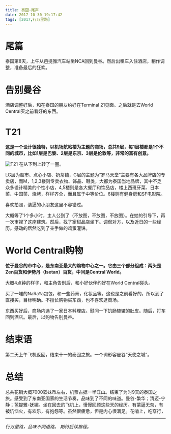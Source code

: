 ```yaml
---
title: 泰囧-尾声
date: 2017-10-30 19:17:42
tags: [2017,行万里路]
---
```

# 尾篇
泰国第8天，上午从芭提雅汽车站坐NCA回到曼谷。然后出租车入住酒店，稍作调整，准备最后的狂欢。

# 告别曼谷
酒店调整好后，和在泰国的朋友约好在Terminal 21见面。之后就是去World Central买之前看好的东西。

# T21
**这是一个设计很独特，以机场航站楼为主题的商场，总共9层，每1层楼都是1个不同的城市，比如1层是巴黎、2层是东京、3层是伦敦等，非常的富有创意。**

![T21]()
在从下到上转了一圈。

LG层为超市、点心小店、奶茶铺，G层的主题为“罗马天堂”主要有各大品牌店的专卖店，而M，1,2,3楼则专卖衣物、饰品、鞋类，大都为泰国当地品牌，其中不乏众多设计精美的个性小店，4,5楼则是各大餐厅和饮品店，楼上西班牙菜、日本菜、中国菜、烧烤，样样齐全，而且属于中等价位。6楼则有健身房和SF电影院。

喜欢拍照，装逼的小朋友这里不容错过。

大概等了1个多小时，主人公到了（不放图，不放图，不放图）。在她的引导下，再一次审视了这座建筑。然后，找了家甜品店坐下。调侃对方，以及近日的一些经历。感动的居然吃到了亲手做的鸡蛋灌饼。

# World Central购物
**位于曼谷的市中心，是东南亚最大的购物中心之一。它由三个部分组成：两头是Zen百货和伊势丹（Isetan）百货，中间是Central World。**

大概4点钟的样子，和主角告别后，和小好伙伴约好在World Central碰头。

买了一堆的NaRaYa包包，和一些药膏，化妆品等。这也是之前看好的，所以到了直接买，目标明确。不擅长购物买东西，也不喜欢逛商场。

东西买好后，商场内选了一家日本料理店。慰问一下饥肠辘辘的肚皮。随后，打车回到酒店。最后，以购物告别曼谷。

# 结束语
第二天上午飞机返回，结束十一的泰囧之旅。一个词形容曼谷“天使之城”。

# 总结
总共花销大概7000软妹币左右，机票占据一半江山。结束了为时9天的泰国之旅。感受到了东南亚国家的生活节奏，品味到了不同的味道。曼谷-繁华；清迈-宁静；芭提雅-妩媚。坐在回去的飞机上，慢慢回顾这些天的经历。有蒙逼无奈，有被坑恼火，有欢乐，有抱怨等。虽然很疲惫，但是内心很满足。花哨上，吃穿行，

---
*行万里路，品味不同道路。 期待后续旅程。*
